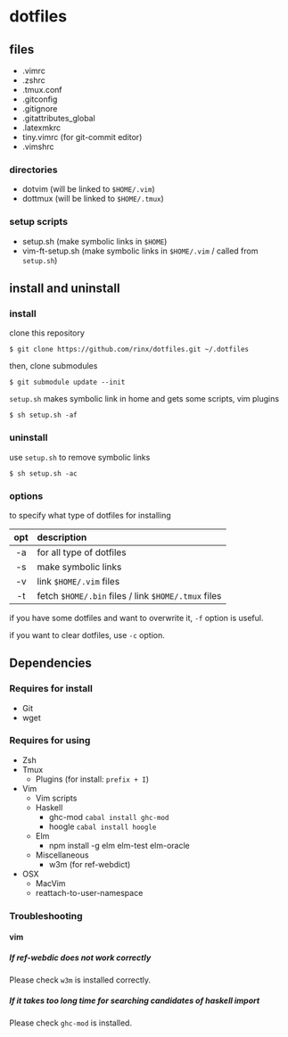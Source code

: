 # dotfiles

## files

* .vimrc
* .zshrc
* .tmux.conf
* .gitconfig
* .gitignore
* .gitattributes\_global
* .latexmkrc
* tiny.vimrc (for git-commit editor)
* .vimshrc

### directories

* dotvim (will be linked to `$HOME/.vim`)
* dottmux (will be linked to `$HOME/.tmux`)

### setup scripts

* setup.sh (make symbolic links in `$HOME`)
* vim-ft-setup.sh (make symbolic links in `$HOME/.vim` / called from `setup.sh`)

## install and uninstall

### install

clone this repository

    $ git clone https://github.com/rinx/dotfiles.git ~/.dotfiles

then, clone submodules

    $ git submodule update --init

`setup.sh` makes symbolic link in home and gets some scripts, vim plugins

    $ sh setup.sh -af

### uninstall

use `setup.sh` to remove symbolic links

    $ sh setup.sh -ac

### options

to specify what type of dotfiles for installing

|opt | description                                         |
|:--:|:----------------------------------------------------|
| -a | for all type of dotfiles                            |
| -s | make symbolic links                                 |
| -v | link `$HOME/.vim` files                             |
| -t | fetch `$HOME/.bin` files / link `$HOME/.tmux` files |

if you have some dotfiles and want to overwrite it, `-f` option is useful.

if you want to clear dotfiles, use `-c` option.


## Dependencies

### Requires for install
* Git
* wget

### Requires for using
* Zsh
* Tmux
    - Plugins (for install: `prefix + I`)
* Vim
    - Vim scripts
    - Haskell
        - ghc-mod `cabal install ghc-mod`
        - hoogle  `cabal install hoogle`
    - Elm
        - npm install -g elm elm-test elm-oracle
    - Miscellaneous
        - w3m (for ref-webdict)
* OSX
    - MacVim
    - reattach-to-user-namespace

### Troubleshooting

#### vim

##### If ref-webdic does not work correctly

Please check `w3m` is installed correctly.

##### If it takes too long time for searching candidates of haskell import

Please check `ghc-mod` is installed.


